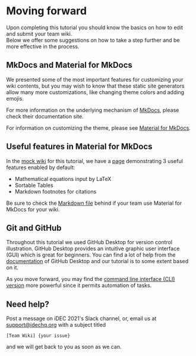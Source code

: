 # Moving forward

Upon completing this tutorial you should know the basics on how to edit and submit your team wiki.  
Below we offer some suggestions on how to take a step further and be more effective in the process.

## MkDocs and Material for MkDocs

We presented some of the most important features for customizing your wiki contents, but you may wish to know that these static site generators allow many more customizations, like changing theme colors and adding emojis.

For more information on the underlying mechanism of [MkDocs](http://mkdocs.org), please check their documentation site.

For information on customizing the theme, please see [Material for MkDocs](https://squidfunk.github.io/mkdocs-material/).

## Useful features in Material for MkDocs

In the [mock wiki](https://idec2021.github.io/team-wiki/) for this tutorial, we have a [page](https://idec2021.github.io/team-wiki/useful_features/) demonstrating 3 useful features enabled by default:

- Mathematical equations input by LaTeX
- Sortable Tables
- Markdown footnotes for citations

Be sure to check the [Markdown file](https://raw.githubusercontent.com/idec2021/team-wiki/main/docs/useful_features.md) behind if your team use Material for MkDocs for your wiki.

## Git and GitHub

Throughout this tutorial we used GitHub Desktop for version control illustration. GitHub Desktop provides an intuitive graphic user interface (GUI) which is great for beginners. You can find a lot of help from the [documentation](https://docs.github.com/en/desktop) of GitHub Desktop and our tutorial is to some extent based on it.

As you move forward, you may find the [command line interface (CLI) version](https://git-scm.com/downloads) more powerful since it permits automation of tasks.

## Need help?

Post a message on iDEC 2021's Slack channel, or,  email us at [support@idechq.org](mailto:support@idechq.org) with a subject titled

```
[Team Wiki] {your issue}
```  

and we will get back to you as soon as we can.